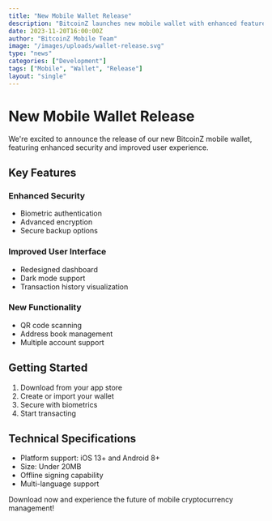 ```yaml
---
title: "New Mobile Wallet Release"
description: "BitcoinZ launches new mobile wallet with enhanced features and improved user experience"
date: 2023-11-20T16:00:00Z
author: "BitcoinZ Mobile Team"
image: "/images/uploads/wallet-release.svg"
type: "news"
categories: ["Development"]
tags: ["Mobile", "Wallet", "Release"]
layout: "single"
---
```


# New Mobile Wallet Release

We're excited to announce the release of our new BitcoinZ mobile wallet, featuring enhanced security and improved user experience.

## Key Features

### Enhanced Security
- Biometric authentication
- Advanced encryption
- Secure backup options

### Improved User Interface
- Redesigned dashboard
- Dark mode support
- Transaction history visualization

### New Functionality
- QR code scanning
- Address book management
- Multiple account support

## Getting Started

1. Download from your app store
2. Create or import your wallet
3. Secure with biometrics
4. Start transacting

## Technical Specifications

- Platform support: iOS 13+ and Android 8+
- Size: Under 20MB
- Offline signing capability
- Multi-language support

Download now and experience the future of mobile cryptocurrency management!

